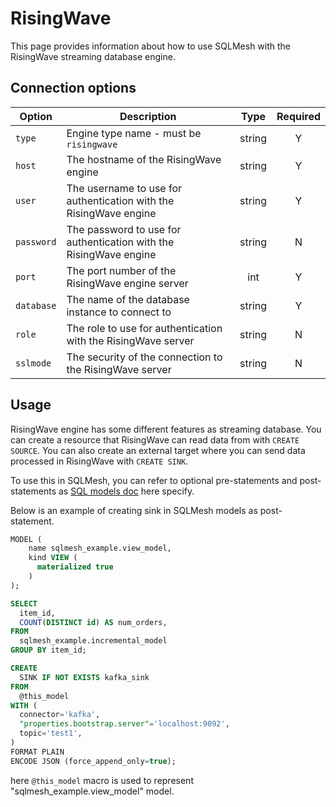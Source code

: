 # RisingWave

This page provides information about how to use SQLMesh with the RisingWave streaming database engine.

## Connection options

| Option         | Description                                                  | Type   | Required |
|----------------|--------------------------------------------------------------|:------:|:--------:|
| `type`         | Engine type name - must be `risingwave`                           | string | Y        |
| `host`         | The hostname of the RisingWave engine                            | string | Y        |
| `user`         | The username to use for authentication with the RisingWave engine | string | Y        |
| `password`     | The password to use for authentication with the RisingWave engine | string | N        |
| `port`         | The port number of the RisingWave engine server                          | int    | Y        |
| `database`        | The name of the database instance to connect to                                 | string | Y        |
| `role`            | The role to use for authentication with the RisingWave server                     | string | N        |
| `sslmode`         | The security of the connection to the RisingWave server                           | string | N        |

## Usage
RisingWave engine has some different features as streaming database. You can create a resource that RisingWave can read data from with `CREATE SOURCE`. You can also create an external target where you can send data processed in RisingWave with `CREATE SINK`.

To use this in SQLMesh, you can refer to optional pre-statements and post-statements as [SQL models doc](https://sqlmesh.readthedocs.io/en/stable/concepts/models/sql_models/) here specify.

Below is an example of creating sink in SQLMesh models as post-statement.

```sql
MODEL (
    name sqlmesh_example.view_model,
    kind VIEW (
      materialized true
    )
);

SELECT
  item_id,
  COUNT(DISTINCT id) AS num_orders,
FROM
  sqlmesh_example.incremental_model
GROUP BY item_id;

CREATE
  SINK IF NOT EXISTS kafka_sink
FROM
  @this_model
WITH (
  connector='kafka',
  "properties.bootstrap.server"='localhost:9092',
  topic='test1',
)
FORMAT PLAIN
ENCODE JSON (force_append_only=true);
```

here `@this_model` macro is used to represent "sqlmesh_example.view_model" model.
